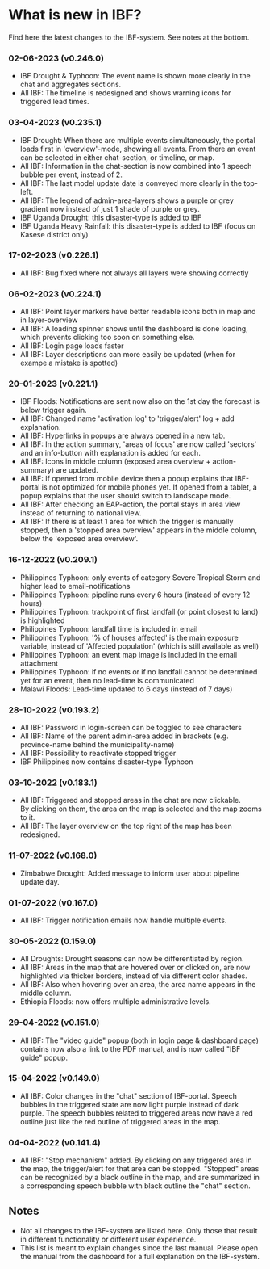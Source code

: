# What is new in IBF?

Find here the latest changes to the IBF-system. See notes at the bottom.

### 02-06-2023 (v0.246.0)

- IBF Drought & Typhoon: The event name is shown more clearly in the chat and aggregates sections.
- All IBF: The timeline is redesigned and shows warning icons for triggered lead times.

### 03-04-2023 (v0.235.1)

- IBF Drought: When there are multiple events simultaneously, the portal loads first in 'overview'-mode, showing all events. From there an event can be selected in either chat-section, or timeline, or map.
- All IBF: Information in the chat-section is now combined into 1 speech bubble per event, instead of 2.
- All IBF: The last model update date is conveyed more clearly in the top-left.
- All IBF: The legend of admin-area-layers shows a purple or grey gradient now instead of just 1 shade of purple or grey.
- IBF Uganda Drought: this disaster-type is added to IBF
- IBF Uganda Heavy Rainfall: this disaster-type is added to IBF (focus on Kasese district only)

### 17-02-2023 (v0.226.1)

- All IBF: Bug fixed where not always all layers were showing correctly

### 06-02-2023 (v0.224.1)

- All IBF: Point layer markers have better readable icons both in map and in layer-overview
- All IBF: A loading spinner shows until the dashboard is done loading, which prevents clicking too soon on something else.
- All IBF: Login page loads faster
- All IBF: Layer descriptions can more easily be updated (when for exampe a mistake is spotted)

### 20-01-2023 (v0.221.1)

- IBF Floods: Notifications are sent now also on the 1st day the forecast is below trigger again.
- All IBF: Changed name 'activation log' to 'trigger/alert' log + add explanation.
- All IBF: Hyperlinks in popups are always opened in a new tab.
- All IBF: In the action summary, 'areas of focus' are now called 'sectors' and an info-button with explanation is added for each.
- All IBF: Icons in middle column (exposed area overview + action-summary) are updated.
- All IBF: If opened from mobile device then a popup explains that IBF-portal is not optimized for mobile phones yet. If opened from a tablet, a popup explains that the user should switch to landscape mode.
- All IBF: After checking an EAP-action, the portal stays in area view instead of returning to national view.
- All IBF: If there is at least 1 area for which the trigger is manually stopped, then a 'stopped area overview' appears in the middle column, below the 'exposed area overview'.

### 16-12-2022 (v0.209.1)

- Philippines Typhoon: only events of category Severe Tropical Storm and higher lead to email-notifications
- Philippines Typhoon: pipeline runs every 6 hours (instead of every 12 hours)
- Philippines Typhoon: trackpoint of first landfall (or point closest to land) is highlighted
- Philippines Typhoon: landfall time is included in email
- Philippines Typhoon: '% of houses affected' is the main exposure variable, instead of 'Affected population' (which is still available as well)
- Philippines Typhoon: an event map image is included in the email attachment
- Philippines Typhoon: if no events or if no landfall cannot be determined yet for an event, then no lead-time is communicated
- Malawi Floods: Lead-time updated to 6 days (instead of 7 days)

### 28-10-2022 (v0.193.2)

- All IBF: Password in login-screen can be toggled to see characters
- All IBF: Name of the parent admin-area added in brackets (e.g. province-name behind the municipality-name)
- All IBF: Possibility to reactivate stopped trigger
- IBF Philippines now contains disaster-type Typhoon

### 03-10-2022 (v0.183.1)

- All IBF: Triggered and stopped areas in the chat are now clickable.\
  By clicking on them, the area on the map is selected and the map zooms to it.
- All IBF: The layer overview on the top right of the map has been redesigned.

### 11-07-2022 (v0.168.0)

- Zimbabwe Drought: Added message to inform user about pipeline update day.

### 01-07-2022 (v0.167.0)

- All IBF: Trigger notification emails now handle multiple events.

### 30-05-2022 (0.159.0)

- All Droughts: Drought seasons can now be differentiated by region.
- All IBF: Areas in the map that are hovered over or clicked on, are now highlighted via thicker borders, instead of via different color shades.
- All IBF: Also when hovering over an area, the area name appears in the middle column.
- Ethiopia Floods: now offers multiple administrative levels.

### 29-04-2022 (v0.151.0)

- All IBF: The "video guide" popup (both in login page & dashboard page) contains now also a link to the PDF manual, and is now called "IBF guide" popup.

### 15-04-2022 (v0.149.0)

- All IBF: Color changes in the "chat" section of IBF-portal. Speech bubbles in the triggered state are now light purple instead of dark purple. The speech bubbles related to triggered areas now have a red outline just like the red outline of triggered areas in the map.

### 04-04-2022 (v0.141.4)

- All IBF: "Stop mechanism" added. By clicking on any triggered area in the map, the trigger/alert for that area can be stopped. "Stopped" areas can be recognized by a black outline in the map, and are summarized in a corresponding speech bubble with black outline the "chat" section.

## Notes

- Not all changes to the IBF-system are listed here. Only those that result in different functionality or different user experience.
- This list is meant to explain changes since the last manual. Please open the manual from the dashboard for a full explanation on the IBF-system.
